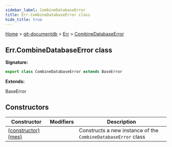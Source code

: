 ```yaml
---
sidebar_label: CombineDatabaseError
title: Err.CombineDatabaseError class
hide_title: true
---
```


[Home](./index.md) &gt; [git-documentdb](./git-documentdb.md) &gt; [Err](./git-documentdb.err.md) &gt; [CombineDatabaseError](./git-documentdb.err.combinedatabaseerror.md)

## Err.CombineDatabaseError class


<b>Signature:</b>

```typescript
export class CombineDatabaseError extends BaseError 
```
<b>Extends:</b>

BaseError

## Constructors

|  Constructor | Modifiers | Description |
|  --- | --- | --- |
|  [(constructor)(mes)](./git-documentdb.err.combinedatabaseerror._constructor_.md) |  | Constructs a new instance of the <code>CombineDatabaseError</code> class |

